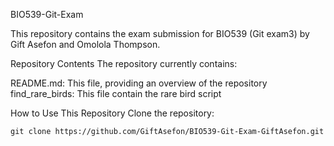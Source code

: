 BIO539-Git-Exam

This repository contains the exam submission for BIO539 (Git exam3) by Gift Asefon and Omolola Thompson.

Repository Contents
The repository currently contains:

README.md: This file, providing an overview of the repository
find_rare_birds: This file contain the rare bird script
 

How to Use This Repository
Clone the repository:

``
git clone https://github.com/GiftAsefon/BIO539-Git-Exam-GiftAsefon.git
``




 
